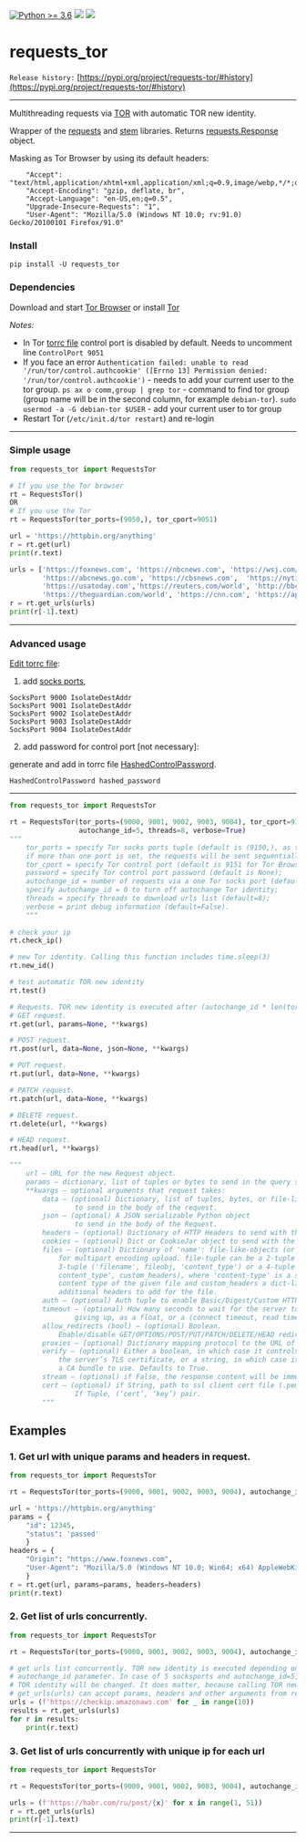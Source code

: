 [![Python >= 3.6](https://img.shields.io/badge/python->=3.6-red.svg)](https://www.python.org/downloads/) [![](https://badgen.net/github/release/deedy5/requests_tor)](https://github.com/deedy5/requests_tor/releases) [![](https://badge.fury.io/py/requests-tor.svg)](https://pypi.org/project/requests-tor) 
# requests_tor 

`Release history:` [https://pypi.org/project/requests-tor/#history](https://pypi.org/project/requests-tor/#history)

---

Multithreading requests via [TOR](https://www.torproject.org) with automatic TOR new identity.

Wrapper of the [requests](https://docs.python-requests.org) and [stem](https://stem.torproject.org) libraries.
Returns [requests.Response](https://docs.python-requests.org/en/latest/api/#requests.Response) object.

Masking as Tor Browser by using its default headers:
``` 
    "Accept": "text/html,application/xhtml+xml,application/xml;q=0.9,image/webp,*/*;q=0.8",
    "Accept-Encoding": "gzip, deflate, br",
    "Accept-Language": "en-US,en;q=0.5",
    "Upgrade-Insecure-Requests": "1",
    "User-Agent": "Mozilla/5.0 (Windows NT 10.0; rv:91.0) Gecko/20100101 Firefox/91.0"
```

### Install

```
pip install -U requests_tor
```

### Dependencies
Download and start [Tor Browser](https://www.torproject.org/download/) or install [Tor](https://community.torproject.org/onion-services/setup/install/)

_Notes:_
* In Tor [torrc file](https://support.torproject.org/tbb/tbb-editing-torrc/) control port is disabled by default. Needs to uncomment line `ControlPort 9051`
* If you face an error `Authentication failed: unable to read '/run/tor/control.authcookie' ([Errno 13] Permission denied: '/run/tor/control.authcookie')` - needs to add your current user to the tor group. `ps ax o comm,group | grep tor` - command to find tor group (group name will be in the second column, for example `debian-tor`). `sudo usermod -a -G debian-tor $USER` - add your current user to tor group
* Restart Tor (`/etc/init.d/tor restart`) and re-login

---
### Simple usage
```python
from requests_tor import RequestsTor

# If you use the Tor browser
rt = RequestsTor()
OR
# If you use the Tor
rt = RequestsTor(tor_ports=(9050,), tor_cport=9051)

url = 'https://httpbin.org/anything'
r = rt.get(url)
print(r.text)

urls = ['https://foxnews.com', 'https://nbcnews.com', 'https://wsj.com/news/world',
        'https://abcnews.go.com', 'https://cbsnews.com',  'https://nytimes.com',
        'https://usatoday.com','https://reuters.com/world', 'http://bbc.com/news',
        'https://theguardian.com/world', 'https://cnn.com', 'https://apnews.com']
r = rt.get_urls(urls)
print(r[-1].text)
```

---
### Advanced usage
[Edit torrc file](https://support.torproject.org/tbb/tbb-editing-torrc/):

1. add [socks ports](https://2019.www.torproject.org/docs/tor-manual.html.en#SocksPort),
```
SocksPort 9000 IsolateDestAddr
SocksPort 9001 IsolateDestAddr
SocksPort 9002 IsolateDestAddr
SocksPort 9003 IsolateDestAddr
SocksPort 9004 IsolateDestAddr
```
2. add password for control port [not necessary]:

generate and add in torrc file [HashedControlPassword](https://2019.www.torproject.org/docs/tor-manual.html.en#HashedControlPassword).
```
HashedControlPassword hashed_password
```
---
```python
from requests_tor import RequestsTor

rt = RequestsTor(tor_ports=(9000, 9001, 9002, 9003, 9004), tor_cport=9151, password=None,
                 autochange_id=5, threads=8, verbose=True)
"""
    tor_ports = specify Tor socks ports tuple (default is (9150,), as the default in Tor Browser),
    if more than one port is set, the requests will be sent sequentially through the each port;
    tor_cport = specify Tor control port (default is 9151 for Tor Browser, for Tor use 9051);
    password = specify Tor control port password (default is None);
    autochange_id = number of requests via a one Tor socks port (default=5) to change TOR identity,
    specify autochange_id = 0 to turn off autochange Tor identity;
    threads = specify threads to download urls list (default=8);
    verbose = print debug information (default=False).
    """
    
# check your ip
rt.check_ip()

# new Tor identity. Сalling this function includes time.sleep(3)
rt.new_id()

# test automatic TOR new identity
rt.test()

# Requests. TOR new identity is executed after (autochange_id * len(tor_ports)) requests.
# GET request. 
rt.get(url, params=None, **kwargs)

# POST request. 
rt.post(url, data=None, json=None, **kwargs)

# PUT request. 
rt.put(url, data=None, **kwargs)

# PATCH request.
rt.patch(url, data=None, **kwargs)

# DELETE request.
rt.delete(url, **kwargs)

# HEAD request.
rt.head(url, **kwargs)

"""
    url – URL for the new Request object.
    params – dictionary, list of tuples or bytes to send in the query string.
    **kwargs – optional arguments that request takes:
        data – (optional) Dictionary, list of tuples, bytes, or file-like object 
                to send in the body of the request.
        json – (optional) A JSON serializable Python object 
                to send in the body of the Request.
        headers – (optional) Dictionary of HTTP Headers to send with the Request.
        cookies – (optional) Dict or CookieJar object to send with the Request.
        files – (optional) Dictionary of 'name': file-like-objects (or {'name': file-tuple}) 
            for multipart encoding upload. file-tuple can be a 2-tuple ('filename', fileobj), 
            3-tuple ('filename', fileobj, 'content_type') or a 4-tuple ('filename', fileobj, '
            content_type', custom_headers), where 'content-type' is a string defining the 
            content type of the given file and custom_headers a dict-like object containing 
            additional headers to add for the file.
        auth – (optional) Auth tuple to enable Basic/Digest/Custom HTTP Auth.
        timeout – (optional) How many seconds to wait for the server to send data before 
                giving up, as a float, or a (connect timeout, read timeout) tuple.
        allow_redirects (bool) – (optional) Boolean. 
            Enable/disable GET/OPTIONS/POST/PUT/PATCH/DELETE/HEAD redirection. Defaults to True.
        proxies – (optional) Dictionary mapping protocol to the URL of the proxy.
        verify – (optional) Either a boolean, in which case it controls whether we verify 
            the server’s TLS certificate, or a string, in which case it must be a path to 
            a CA bundle to use. Defaults to True.
        stream – (optional) if False, the response content will be immediately downloaded.
        cert – (optional) if String, path to ssl client cert file (.pem). 
                If Tuple, (‘cert’, ‘key’) pair.
        """
```
## Examples
### 1. Get url with unique params and headers in request.
```python
from requests_tor import RequestsTor

rt = RequestsTor(tor_ports=(9000, 9001, 9002, 9003, 9004), autochange_id=5)

url = 'https://httpbin.org/anything'
params = {
    "id": 12345,
    "status": 'passed'
    }
headers = {
    "Origin": "https://www.foxnews.com",
    "User-Agent": "Mozilla/5.0 (Windows NT 10.0; Win64; x64) AppleWebKit/537.36 (KHTML, like Gecko) Chrome/89.0.4389.114 Safari/537.36"
    }
r = rt.get(url, params=params, headers=headers)
print(r.text)  
```

### 2. Get list of urls concurrently.
```python
from requests_tor import RequestsTor

rt = RequestsTor(tor_ports=(9000, 9001, 9002, 9003, 9004), autochange_id=5)

# get urls list concurrently. TOR new identity is executed depending on the number of socksports and 
# autochange_id parameter. In case of 5 socksports and autochange_id=5, after downloading 5*5=25 urls
# TOR identity will be changed. It does matter, because calling TOR new identity includes time.sleep(3).
# get_urls(urls) can accept params, headers and other arguments from requests library.
urls = (f'https://checkip.amazonaws.com' for _ in range(10))
results = rt.get_urls(urls)
for r in results:
    print(r.text) 
```

 
### 3. Get list of urls concurrently with unique ip for each url
```python
from requests_tor import RequestsTor

rt = RequestsTor(tor_ports=(9000, 9001, 9002, 9003, 9004), autochange_id=1)

urls = (f'https://habr.com/ru/post/{x}' for x in range(1, 51))
r = rt.get_urls(urls)
print(r[-1].text)
```
---
